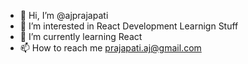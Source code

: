 - 👋 Hi, I’m @ajprajapati
- 👀 I’m interested in React Development Learnign Stuff
- 🌱 I’m currently learning React
- 📫 How to reach me prajapati.aj@gmail.com

<!---
ajprajapati/ajprajapati is a ✨ special ✨ repository because its `README.md` (this file) appears on your GitHub profile.
You can click the Preview link to take a look at your changes.
--->
